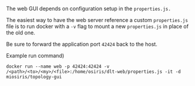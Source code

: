 The web GUI depends on configuration setup in the `properties.js.`

The easiest way to have the web server reference a custom `properties.js` file is to run docker with a `-v` flag to mount a new `properties.js` in place of the old one.

Be sure to forward the application port `42424` back to the host.

Example run command)

`docker run --name web -p 42424:42424 -v /<path>/<to>/<my>/<file>:/home/osiris/dlt-web/properties.js -it -d miosiris/topology-gui`
